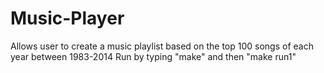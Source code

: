 # Music-Player

Allows user to create a music playlist based on the top 100 songs of each year between 1983-2014
Run by typing "make" and then "make run1"
